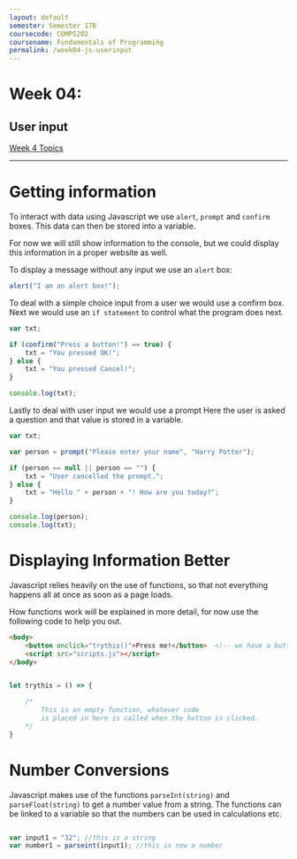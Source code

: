 ```yaml
---
layout: default
semester: Semester 17B
coursecode: COMP5202
coursename: Fundamentals of Programming
permalink: /week04-js-userinput
---
```


# Week 04:

## User input

<a href="./week04-index.html" class="btn btn-default">Week 4 Topics</a> 

---

# Getting information

To interact with data using Javascript we use `alert`, `prompt` and `confirm` boxes.
This data can then be stored into a variable.

For now we will still show information to the console, but we could display this information in a proper website as well.

To display a message without any input we use an `alert` box:

```js
alert("I am an alert box!");
```

To deal with a simple choice input from a user we would use a confirm box.
Next we would use an `if statement` to control what the program does next.

```js
var txt; 

if (confirm("Press a button!") == true) {
    txt = "You pressed OK!";
} else {
    txt = "You pressed Cancel!";
}

console.log(txt);
```

Lastly to deal with user input we would use a prompt
Here the user is asked a question and that value is stored in a variable.

```js
var txt; 

var person = prompt("Please enter your name", "Harry Potter");

if (person == null || person == "") {
    txt = "User cancelled the prompt.";
} else {
    txt = "Hello " + person + "! How are you today?";
}

console.log(person);
console.log(txt);
```

# Displaying Information Better

Javascript relies heavily on the use of functions, so that not everything happens all at once as soon as a page loads.

How functions work will be explained in more detail, for now use the following code to help you out.

```html
<body>
    <button onclick="trythis()">Press me!</button>  <!-- we have a button that calls a function called trythis() -->
    <script src="scripts.js"></script>
</body>
```

```js

let trythis = () => {

    /* 
        This is an empty function, whatever code 
        is placed in here is called when the button is clicked.
    */
}

```

# Number Conversions

Javascript makes use of the functions `parseInt(string)` and `parseFloat(string)` to get a number value from a string.
The functions can be linked to a variable so that the numbers can be used in calculations etc.

```js

var input1 = "32"; //this is a string
var number1 = parseint(input1); //this is now a number

```
